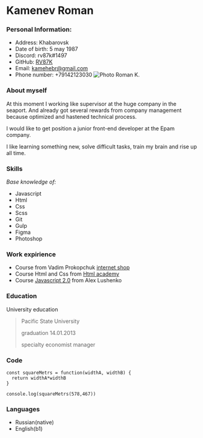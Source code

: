 # Kamenev Roman

### Personal Information:
 * Address: Khabarovsk
 * Date of birth: 5 may 1987
 * Discord: rv87k#1497
 * GitHub: [RV87K](https://github.com/RV87K)
 * Email: [kamehebr@gmail.com](https://kamehebr@gmail.com)
 * Phone number: +79142123030
  ![Photo Roman K.](C:/Users/pvyzb/Desktop/rs_scholl/rsschool-cv/img/Roman_02.jpg)




### About myself  
 At this moment I working like supervisor at the huge company in the seaport. And already got several rewards from company management because optimized and hastened technical process.

I would like to get position a junior front-end developer at the Epam company. 

I like learning something new, solve difficult tasks, train my brain and rise up all time.  


### Skills
*Base knowledge of:*
  * Javascript
  * Html
  * Css
  * Scss
  * Git
  * Gulp
  * Figma
  * Photoshop


### Work expirience
* Course from Vadim Prokopchuk [internet shop](https://github.com/RV87K/gydrobikes.git)
* Course Html and Css from [Html academy](https://htmlacademy.ru/intensive/htmlcss) 
* Course [Javascript 2.0](https://itgid.info/ru/course/js20) from Alex Lushenko


### Education
University education
> Pacific State University 
>
> graduation 14.01.2013
>
> specialty economist manager


### Code
```
const squareMetrs = function(widthA, widthB) {
  return widthA*widthB
} 

console.log(squareMetrs(578,467))
```


### Languages
* Russian(native)
* English(b1)
